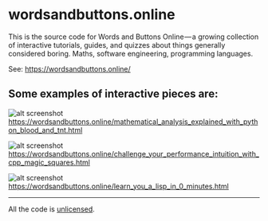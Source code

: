 # wordsandbuttons.online

This is the source code for Words and Buttons Online — a growing collection of interactive tutorials, guides, and quizzes about things generally considered boring. Maths, software engineering, programming languages.

See: https://wordsandbuttons.online/

## Some examples of interactive pieces are:

![alt screenshot](https://github.com/akalenuk/wordsandbuttons/blob/master/images/mathematical_analysis_explained_with_python_blood_and_tnt.png)
https://wordsandbuttons.online/mathematical_analysis_explained_with_python_blood_and_tnt.html


![alt screenshot](https://github.com/akalenuk/wordsandbuttons/blob/master/images/challenge_your_performance_intuition_with_cpp_magic_squares.png)
https://wordsandbuttons.online/challenge_your_performance_intuition_with_cpp_magic_squares.html


![alt screenshot](https://github.com/akalenuk/wordsandbuttons/blob/master/images/learn_you_a_lisp_in_0_minutes.png)
https://wordsandbuttons.online/learn_you_a_lisp_in_0_minutes.html

---

All the code is <a href="http://unlicense.org/">unlicensed</a>.

